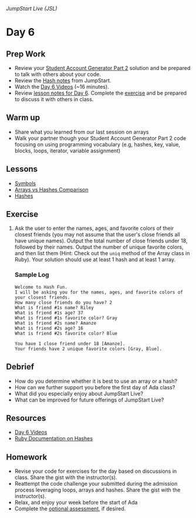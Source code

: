 _JumpStart Live (JSL)_
# Day 6

## Prep Work
* Review your [Student Account Generator Part 2](https://github.com/Ada-Developers-Academy/jump-start/blob/master/lessons/hashes/assignments/account-generator-cont.md) solution and be prepared to talk with others about your code.
* Review the [Hash notes](https://github.com/Ada-Developers-Academy/jump-start/tree/master/lessons/hashes) from JumpStart.
* Watch the [Day 6 Videos](https://adaacademy.hosted.panopto.com/Panopto/Pages/Sessions/List.aspx?folderID=1cdf49b7-a75f-434c-a140-8fbd3d344512) (~16 minutes).
* Review [lesson notes for Day 6](#lessons).
Complete the [exercise](#exercise) and be prepared to discuss it with others in class.

## Warm up
* Share what you learned from our last session on arrays
* Walk your partner though your Student Account Generator Part 2 code focusing on using programming vocabulary (e.g, hashes, key, value, blocks, loops, iterator, variable assignment)

## Lessons
* [Symbols](symbols.md)
* [Arrays vs Hashes Comparison](arrays_vs_hashes.md)
* [Hashes](hashes.md)

## Exercise
1. Ask the user to enter the names, ages, and favorite colors of their closest friends (you may not assume that the user's close friends all have unique names). Output the total number of close friends under 18, followed by their names. Output the number of unique favorite colors, and then list them (Hint: Check out the `uniq` method of the Array class in Ruby). Your solution should use at least 1 hash and at least 1 array.

	### Sample Log

	```
	Welcome to Hash Fun.
	I will be asking you for the names, ages, and favorite colors of your closest friends.
	How many close friends do you have? 2
	What is friend #1s name? Riley
	What is friend #1s age? 37
	What is friend #1s favorite color? Gray
	What is friend #2s name? Amanze
	What is friend #2s age? 16
	What is friend #2s favorite color? Blue

	You have 1 close friend under 18 [Amanze].
	Your friends have 2 unique favorite colors [Gray, Blue].
	```

## Debrief
* How do you determine whether it is best to use an array or a hash?
* How can we further support you before the first day of Ada class?
* What did you especially enjoy about JumpStart Live?
* What can be improved for future offerings of JumpStart Live?

## Resources
* [Day 6 Videos](https://adaacademy.hosted.panopto.com/Panopto/Pages/Sessions/List.aspx?folderID=1cdf49b7-a75f-434c-a140-8fbd3d344512)
* [Ruby Documentation on Hashes](http://ruby-doc.org/core-2.4.0/Hash.html)

## Homework
* Revise your code for exercises for the day based on discussions in class. Share the gist with the instructor(s).
* Reattempt the code challenge your submitted during the admission process leveraging loops, arrays and hashes. Share the gist with the instructor(s).
* Relax, and enjoy your week before the start of Ada
* Complete the [optional assessment](optional-assessment.md), if desired.
